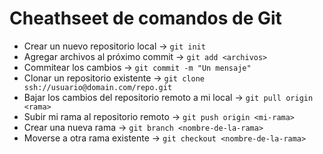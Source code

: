 # Cheathseet de comandos de Git

- Crear un nuevo repositorio local -> `git init`
- Agregar archivos al próximo commit -> `git add <archivos>`
- Commitear los cambios -> `git commit -m "Un mensaje"`
- Clonar un repositorio existente -> `git clone ssh://usuario@domain.com/repo.git`
- Bajar los cambios del repositorio remoto a mi local -> `git pull origin <rama>`
- Subir mi rama al repositorio remoto -> `git push origin <mi-rama>`
- Crear una nueva rama -> `git branch <nombre-de-la-rama>`
- Moverse a otra rama existente -> `git checkout <nombre-de-la-rama>`